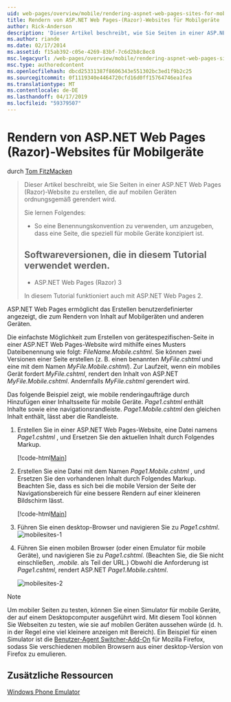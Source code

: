 ```yaml
---
uid: web-pages/overview/mobile/rendering-aspnet-web-pages-sites-for-mobile-devices
title: Rendern von ASP.NET Web Pages-(Razor)-Websites für Mobilgeräte | Microsoft-Dokumentation
author: Rick-Anderson
description: 'Dieser Artikel beschreibt, wie Sie Seiten in einer ASP.NET Web Pages (Razor)-Website zu erstellen, die auf mobilen Geräten ordnungsgemäß gerendert wird. Sie lernen Folgendes: Wie Sie...'
ms.author: riande
ms.date: 02/17/2014
ms.assetid: f15ab392-c05e-4269-83bf-7c6d2b8c8ec8
msc.legacyurl: /web-pages/overview/mobile/rendering-aspnet-web-pages-sites-for-mobile-devices
msc.type: authoredcontent
ms.openlocfilehash: dbcd25331387f8606343e551302bc3ed1f9b2c25
ms.sourcegitcommit: 0f1119340e4464720cfd16d0ff15764746ea1fea
ms.translationtype: MT
ms.contentlocale: de-DE
ms.lasthandoff: 04/17/2019
ms.locfileid: "59379507"
---
```

# <a name="rendering-aspnet-web-pages-razor-sites-for-mobile-devices"></a>Rendern von ASP.NET Web Pages (Razor)-Websites für Mobilgeräte

durch [Tom FitzMacken](https://github.com/tfitzmac)

> Dieser Artikel beschreibt, wie Sie Seiten in einer ASP.NET Web Pages (Razor)-Website zu erstellen, die auf mobilen Geräten ordnungsgemäß gerendert wird.
> 
> Sie lernen Folgendes:
> 
> - So eine Benennungskonvention zu verwenden, um anzugeben, dass eine Seite, die speziell für mobile Geräte konzipiert ist.
>   
> 
> ## <a name="software-versions-used-in-the-tutorial"></a>Softwareversionen, die in diesem Tutorial verwendet werden.
> 
> 
> - ASP.NET Web Pages (Razor) 3
>   
> 
> In diesem Tutorial funktioniert auch mit ASP.NET Web Pages 2.


ASP.NET Web Pages ermöglicht das Erstellen benutzerdefinierter angezeigt, die zum Rendern von Inhalt auf Mobilgeräten und anderen Geräten.

Die einfachste Möglichkeit zum Erstellen von gerätespezifischen-Seite in einer ASP.NET Web Pages-Website wird mithilfe eines Musters Dateibenennung wie folgt: *FileName.Mobile.cshtml*. Sie können zwei Versionen einer Seite erstellen (z. B. einen benannten *MyFile.cshtml* und eine mit dem Namen *MyFile.Mobile.cshtml*). Zur Laufzeit, wenn ein mobiles Gerät fordert *MyFile.cshtml*, rendert den Inhalt von ASP.NET *MyFile.Mobile.cshtml*. Andernfalls *MyFile.cshtml* gerendert wird.

Das folgende Beispiel zeigt, wie mobile renderingaufträge durch Hinzufügen einer Inhaltsseite für mobile Geräte. *Page1.cshtml* enthält Inhalte sowie eine navigationsrandleiste. *Page1.Mobile.cshtml* den gleichen Inhalt enthält, lässt aber die Randleiste.

1. Erstellen Sie in einer ASP.NET Web Pages-Website, eine Datei namens *Page1.cshtml* , und Ersetzen Sie den aktuellen Inhalt durch Folgendes Markup.

    [!code-html[Main](rendering-aspnet-web-pages-sites-for-mobile-devices/samples/sample1.html)]
2. Erstellen Sie eine Datei mit dem Namen *Page1.Mobile.cshtml* , und Ersetzen Sie den vorhandenen Inhalt durch Folgendes Markup. Beachten Sie, dass es sich bei die mobile Version der Seite der Navigationsbereich für eine bessere Rendern auf einer kleineren Bildschirm lässt.

    [!code-html[Main](rendering-aspnet-web-pages-sites-for-mobile-devices/samples/sample2.html)]
3. Führen Sie einen desktop-Browser und navigieren Sie zu *Page1.cshtml*. ![mobilesites-1](rendering-aspnet-web-pages-sites-for-mobile-devices/_static/image1.png)
4. Führen Sie einen mobilen Browser (oder einen Emulator für mobile Geräte), und navigieren Sie zu *Page1.cshtml*. (Beachten Sie, die Sie nicht einschließen, *.mobile.* als Teil der URL.) Obwohl die Anforderung ist *Page1.cshtml*, rendert ASP.NET *Page1.Mobile.cshtml*.

    ![mobilesites-2](rendering-aspnet-web-pages-sites-for-mobile-devices/_static/image2.png)

> [!NOTE]
> Um mobiler Seiten zu testen, können Sie einen Simulator für mobile Geräte, der auf einem Desktopcomputer ausgeführt wird. Mit diesem Tool können Sie Webseiten zu testen, wie sie auf mobilen Geräten aussehen würde (d. h. in der Regel eine viel kleinere anzeigen mit Bereich). Ein Beispiel für einen Simulator ist die [Benutzer-Agent Switcher-Add-On](http://addons.mozilla.org/firefox/addon/user-agent-switcher/) für Mozilla Firefox, sodass Sie verschiedenen mobilen Browsern aus einer desktop-Version von Firefox zu emulieren.


<a id="Additional_Resources"></a>
## <a name="additional-resources"></a>Zusätzliche Ressourcen


[Windows Phone Emulator](https://msdn.microsoft.com/library/ff402563(v=VS.92).aspx)
